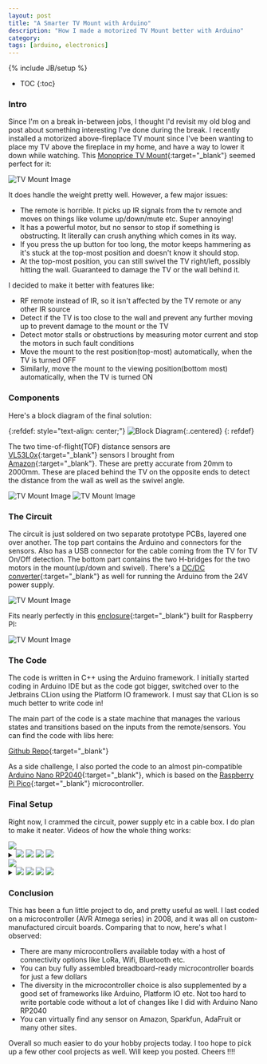 ```yaml
---
layout: post
title: "A Smarter TV Mount with Arduino"
description: "How I made a motorized TV Mount better with Arduino"
category: 
tags: [arduino, electronics]
---
```

{% include JB/setup %}

* TOC
{:toc}

### Intro

Since I'm on a break in-between jobs, I thought I'd revisit my old blog and post about something interesting I've done during the break. I recently installed a motorized above-fireplace TV mount since I've been wanting to place my TV above the fireplace in my home, and have a way to lower it down while watching. This [Monoprice TV Mount](https://www.amazon.com/Monoprice-Motorized-Fireplace-Full-Motion-Articulating/dp/B08J9VHTZ6){:target="_blank"} seemed perfect for it:

![TV Mount Image](/assets/images/concept.png)

It does handle the weight pretty well. However, a few major issues:
* The remote is horrible. It picks up IR signals from the tv remote and moves on things like volume up/down/mute etc. Super annoying!
* It has a powerful motor, but no sensor to stop if something is obstructing. It literally can crush anything which comes in its way.
* If you press the up button for too long, the motor keeps hammering as it's stuck at the top-most position and doesn't know it should stop.
* At the top-most position, you can still swivel the TV right/left, possibly hitting the wall. Guaranteed to damage the TV or the wall behind it.

I decided to make it better with features like:
* RF remote instead of IR, so it isn't affected by the TV remote or any other IR source
* Detect if the TV is too close to the wall and prevent any further moving up to prevent damage to the mount or the TV
* Detect motor stalls or obstructions by measuring motor current and stop the motors in such fault conditions
* Move the mount to the rest position(top-most) automatically, when the TV is turned OFF
* Similarly, move the mount to the viewing position(bottom most) automatically, when the TV is turned ON

### Components

Here's a block diagram of the final solution:

{:refdef: style="text-align: center;"}
![Block Diagram](/assets/images/block_diagram.png){:.centered}
{: refdef}

The two time-of-flight(TOF) distance sensors are [VL53L0x](https://www.st.com/en/imaging-and-photonics-solutions/vl53l0x.html){:target="_blank"} sensors I brought from [Amazon](https://www.amazon.com/HiLetgo-VL53L0X-Distance-Measurement-Breakout/dp/B071DW8M8V/){:target="_blank"}. These are pretty accurate from 20mm to 2000mm. These are placed behind the TV on the opposite ends to detect the distance from the wall as well as the swivel angle.

![TV Mount Image](/assets/images/motion.png)
![TV Mount Image](/assets/images/top_image.png)

### The Circuit

The circuit is just soldered on two separate prototype PCBs, layered one over another. The top part contains the Arduino and connectors for the sensors. Also has a USB connector for the cable coming from the TV for TV On/Off detection. The bottom part contains the two H-bridges for the two motors in the mount(up/down and swivel). There's a [DC/DC converter](https://www.amazon.com/gp/product/B01MQGMOKI/){:target="_blank"} as well for running the Arduino from the 24V power supply.

![TV Mount Image](/assets/images/pcb.png)

Fits nearly perfectly in this [enclosure](https://www.amazon.com/gp/product/B08PZCC562/){:target="_blank"} built for Raspberry PI:

![TV Mount Image](/assets/images/assembled.png)

### The Code

The code is written in C++ using the Arduino framework. I initially started coding in Arduino IDE but as the code got bigger, switched over to the Jetbrains CLion using the Platform IO framework. I must say that CLion is so much better to write code in!

The main part of the code is a state machine that manages the various states and transitions based on the inputs from the remote/sensors. You can find the code with libs here: 

[Github Repo](https://github.com/shadabahmed/smarter_tv_mount){:target="_blank"}

As a side challenge, I also ported the code to an almost pin-compatible [Arduino Nano RP2040](https://docs.arduino.cc/hardware/nano-rp2040-connect){:target="_blank"}, which is based on the [Raspberry Pi Pico](https://www.raspberrypi.com/products/raspberry-pi-pico/){:target="_blank"} microcontroller. 

### Final Setup

Right now, I crammed the circuit, power supply etc in a cable box. I do plan to make it neater. Videos of how the whole thing works:

<div class="vid-container row ">
  <div class="vid-border col-xs-6 nopadding">
    <img src="/assets/images/tv_on.png">
      <details>
      <summary role="button" aria-label="static image" class="gif-player">
        <img class="button play" src="/assets/images/play_circle_filled-24px.svg">
        <img class="button pause" src="/assets/images/pause_circle_filled-24px.svg">
        <img src="/assets/images/tv_on.jpg" class="thumb" loading="lazy">
        <img src="/assets/images/tv_on.gif" class="gif">
      </summary>        
    </details>  
  </div>
  <div class="vid-border col-xs-6 nopadding">
    <img src="/assets/images/tv_off.png">
    <details>
      <summary role="button" aria-label="static image" class="gif-player">
        <img class="button play" src="/assets/images/play_circle_filled-24px.svg">
        <img class="button pause" src="/assets/images/pause_circle_filled-24px.svg">
        <img src="/assets/images/tv_off.jpg" class="thumb" loading="lazy">
        <img src="/assets/images/tv_off.gif" class="gif">
      </summary>        
    </details>
  </div>
</div>

### Conclusion

This has been a fun little project to do, and pretty useful as well. I last coded on a microcontroller (AVR Atmega series) in 2008, and it was all on custom-manufactured circuit boards. Comparing that to now, here's what I observed:

* There are many microcontrollers available today with a host of connectivity options like LoRa, Wifi, Bluetooth etc. 
* You can buy fully assembled breadboard-ready microcontroller boards for just a few dollars
* The diversity in the microcontroller choice is also supplemented by a good set of frameworks like Arduino, Platform IO etc. Not too hard to write portable code without a lot of changes like I did with Arduino Nano RP2040
* You can virtually find any sensor on Amazon, Sparkfun, AdaFruit or many other sites.

Overall so much easier to do your hobby projects today. I too hope to pick up a few other cool projects as well. Will keep you posted. Cheers !!!!